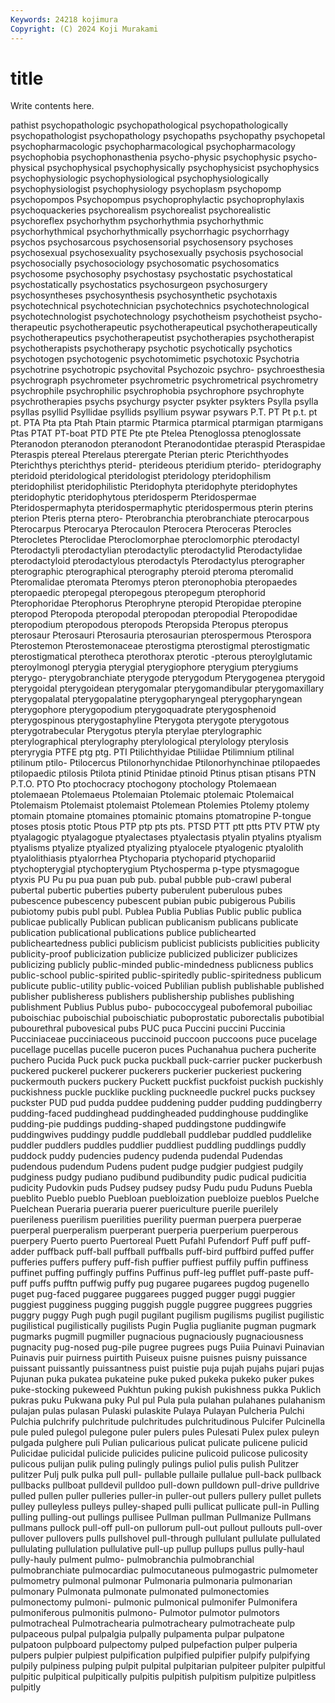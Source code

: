 ```yaml
---
Keywords: 24218 kojimura
Copyright: (C) 2024 Koji Murakami
---
```


# title

Write contents here.



pathist psychopathologic psychopathological psychopathologically psychopathologist psychopathology psychopaths
psychopathy psychopetal psychopharmacologic psychopharmacological psychopharmacology psychophobia psychophonasthenia psycho-physic psychophysic psycho-physical
psychophysical psychophysically psychophysicist psychophysics psychophysiologic psychophysiological psychophysiologically psychophysiologist psychophysiology psychoplasm
psychopomp psychopompos Psychopompus psychoprophylactic psychoprophylaxis psychoquackeries psychorealism psychorealist psychorealistic psychoreflex
psychorhythm psychorhythmia psychorhythmic psychorhythmical psychorhythmically psychorrhagic psychorrhagy psychos psychosarcous psychosensorial
psychosensory psychoses psychosexual psychosexuality psychosexually psychosis psychosocial psychosocially psychosociology psychosomatic
psychosomatics psychosome psychosophy psychostasy psychostatic psychostatical psychostatically psychostatics psychosurgeon psychosurgery
psychosyntheses psychosynthesis psychosynthetic psychotaxis psychotechnical psychotechnician psychotechnics psychotechnological psychotechnologist psychotechnology
psychotheism psychotheist psycho-therapeutic psychotherapeutic psychotherapeutical psychotherapeutically psychotherapeutics psychotherapeutist psychotherapies psychotherapist
psychotherapists psychotherapy psychotic psychotically psychotics psychotogen psychotogenic psychotomimetic psychotoxic Psychotria
psychotrine psychotropic psychovital Psychozoic psychro- psychroesthesia psychrograph psychrometer psychrometric psychrometrical
psychrometry psychrophile psychrophilic psychrophobia psychrophore psychrophyte psychrotherapies psychs psychurgy psycter
psykter psykters Psylla psylla psyllas psyllid Psyllidae psyllids psyllium psywar
psywars P.T. PT Pt p.t. pt pt. PTA Pta pta
Ptah Ptain ptarmic Ptarmica ptarmical ptarmigan ptarmigans Ptas PTAT PT-boat
PTD PTE Pte pte Ptelea Ptenoglossa ptenoglossate Pteranodon pteranodon pteranodont
Pteranodontidae pteraspid Pteraspidae Pteraspis ptereal Pterelaus pterergate Pterian pteric Pterichthyodes
Pterichthys pterichthys pterid- pterideous pteridium pterido- pteridography pteridoid pteridological pteridologist
pteridology pteridophilism pteridophilist pteridophilistic Pteridophyta pteridophyte pteridophytes pteridophytic pteridophytous pteridosperm
Pteridospermae Pteridospermaphyta pteridospermaphytic pteridospermous pterin pterins pterion Pteris pterna ptero-
Pterobranchia pterobranchiate pterocarpous Pterocarpus Pterocarya Pterocaulon Pterocera Pteroceras Pterocles Pterocletes
Pteroclidae Pteroclomorphae pteroclomorphic pterodactyl Pterodactyli pterodactylian pterodactylic pterodactylid Pterodactylidae pterodactyloid
pterodactylous pterodactyls Pterodactylus pterographer pterographic pterographical pterography pteroid pteroma pteromalid
Pteromalidae pteromata Pteromys pteron pteronophobia pteropaedes pteropaedic pteropegal pteropegous pteropegum
pterophorid Pterophoridae Pterophorus Pterophryne pteropid Pteropidae pteropine pteropod Pteropoda pteropodal
pteropodan pteropodial Pteropodidae pteropodium pteropodous pteropods Pteropsida Pteropus pteropus pterosaur
Pterosauri Pterosauria pterosaurian pterospermous Pterospora Pterostemon Pterostemonaceae pterostigma pterostigmal pterostigmatic
pterostigmatical pterotheca pterothorax pterotic -pterous pteroylglutamic pteroylmonogl pterygia pterygial pterygiophore
pterygium pterygiums pterygo- pterygobranchiate pterygode pterygodum Pterygogenea pterygoid pterygoidal pterygoidean
pterygomalar pterygomandibular pterygomaxillary pterygopalatal pterygopalatine pterygopharyngeal pterygopharyngean pterygophore pterygopodium pterygoquadrate
pterygosphenoid pterygospinous pterygostaphyline Pterygota pterygote pterygotous pterygotrabecular Pterygotus pteryla pterylae
pterylographic pterylographical pterylography pterylological pterylology pterylosis pteryrygia PTFE ptg ptg.
PTI Ptilichthyidae Ptiliidae Ptilimnium ptilinal ptilinum ptilo- Ptilocercus Ptilonorhynchidae Ptilonorhynchinae
ptilopaedes ptilopaedic ptilosis Ptilota ptinid Ptinidae ptinoid Ptinus ptisan ptisans
PTN P.T.O. PTO Pto ptochocracy ptochogony ptochology Ptolemaean ptolemaean Ptolemaeus
Ptolemaian Ptolemaic ptolemaic Ptolemaical Ptolemaism Ptolemaist ptolemaist Ptolemean Ptolemies Ptolemy
ptolemy ptomain ptomaine ptomaines ptomainic ptomains ptomatropine P-tongue ptoses ptosis
ptotic Ptous PTP ptp pts pts. PTSD PTT ptt ptts
PTV PTW pty ptyalagogic ptyalagogue ptyalectases ptyalectasis ptyalin ptyalins ptyalism
ptyalisms ptyalize ptyalized ptyalizing ptyalocele ptyalogenic ptyalolith ptyalolithiasis ptyalorrhea Ptychoparia
ptychoparid ptychopariid ptychopterygial ptychopterygium Ptychosperma p-type ptysmagogue ptyxis PU Pu
pu pua puan pub pub. pubal pubble pub-crawl puberal pubertal
pubertic puberties puberty puberulent puberulous pubes pubescence pubescency pubescent pubian
pubic pubigerous Pubilis pubiotomy pubis publ publ. Publea Publia Publias
Public public publica publicae publically Publican publican publicanism publicans publicate
publication publicational publications publice publichearted publicheartedness publici publicism publicist publicists
publicities publicity publicity-proof publicization publicize publicized publicizer publicizes publicizing publicly
public-minded public-mindedness publicness publics public-school public-spirited public-spiritedly public-spiritedness publicum publicute
public-utility public-voiced Publilian publish publishable published publisher publisheress publishers publishership
publishes publishing publishment Publius Publus pubo- pubococcygeal pubofemoral puboiliac puboischiac
puboischial puboischiatic puboprostatic puborectalis pubotibial pubourethral pubovesical pubs PUC puca
Puccini puccini Puccinia Pucciniaceae pucciniaceous puccinoid puccoon puccoons puce pucelage
pucellage pucellas pucelle puceron puces Puchanahua puchera pucherite puchero Pucida
Puck puck pucka puckball puck-carrier pucker puckerbush puckered puckerel puckerer
puckerers puckerier puckeriest puckering puckermouth puckers puckery Puckett puckfist puckfoist
puckish puckishly puckishness puckle pucklike puckling puckneedle puckrel pucks pucksey
puckster PUD pud pudda puddee puddening pudder pudding puddingberry pudding-faced
puddinghead puddingheaded puddinghouse puddinglike pudding-pie puddings pudding-shaped puddingstone puddingwife puddingwives
puddingy puddle puddleball puddlebar puddled puddlelike puddler puddlers puddles puddlier
puddliest puddling puddlings puddly puddock puddy pudencies pudency pudenda pudendal
Pudendas pudendous pudendum Pudens pudent pudge pudgier pudgiest pudgily pudginess
pudgy pudiano pudibund pudibundity pudic pudical pudicitia pudicity Pudovkin puds
Pudsey pudsey pudsy Pudu pudu Puduns Puebla pueblito Pueblo pueblo
Puebloan puebloization puebloize pueblos Puelche Puelchean Pueraria pueraria puerer puericulture
puerile puerilely puerileness puerilism puerilities puerility puerman puerpera puerperae puerperal
puerperalism puerperant puerperia puerperium puerperous puerpery Puerto puerto Puertoreal Puett
Pufahl Pufendorf Puff puff puff-adder puffback puff-ball puffball puffballs puff-bird
puffbird puffed puffer pufferies puffers puffery puff-fish puffier puffiest puffily
puffin puffiness puffinet puffing puffingly puffins Puffinus puff-leg pufflet puff-paste
puff-puff puffs pufftn puffwig puffy pug pugaree pugarees pugdog pugenello
puget pug-faced puggaree puggarees pugged pugger puggi puggier puggiest pugginess
pugging puggish puggle puggree puggrees puggries puggry puggy Pugh pugh
pugil pugilant pugilism pugilisms pugilist pugilistic pugilistical pugilistically pugilists Pugin
Puglia puglianite pugman pugmark pugmarks pugmill pugmiller pugnacious pugnaciously pugnaciousness
pugnacity pug-nosed pug-pile pugree pugrees pugs Puiia Puinavi Puinavian Puinavis
puir puirness puirtith Puiseux puisne puisnes puisny puissance puissant puissantly
puissantness puist puistie puja pujah pujahs pujari pujas Pujunan puka
pukatea pukateine puke puked pukeka pukeko puker pukes puke-stocking pukeweed
Pukhtun puking pukish pukishness pukka Puklich pukras puku Pukwana puky
Pul pul Pula pula pulahan pulahanes pulahanism pulajan pulas pulasan
Pulaski pulaskite Pulaya Pulayan Pulcheria Pulchi Pulchia pulchrify pulchritude pulchritudes
pulchritudinous Pulcifer Pulcinella pule puled pulegol pulegone puler pulers pules
Pulesati Pulex pulex puleyn pulgada pulghere puli Pulian pulicarious pulicat
pulicate pulicene pulicid Pulicidae pulicidal pulicide pulicides pulicine pulicoid pulicose
pulicosity pulicous pulijan pulik puling pulingly pulings puliol pulis pulish
Pulitzer pulitzer Pulj pulk pulka pull pull- pullable pullaile pullalue
pull-back pullback pullbacks pullboat pulldevil pulldoo pull-down pulldown pull-drive pulldrive
pulled pullen puller pulleries puller-in puller-out pullers pullery pullet pullets
pulley pulleyless pulleys pulley-shaped pulli pullicat pullicate pull-in Pulling pulling
pulling-out pullings pullisee Pullman pullman Pullmanize Pullmans pullmans pullock pull-off
pull-on pullorum pull-out pullout pullouts pull-over pullover pullovers pulls pullshovel
pull-through pullulant pullulate pullulated pullulating pullulation pullulative pull-up pullup pullups
pullus pully-haul pully-hauly pulment pulmo- pulmobranchia pulmobranchial pulmobranchiate pulmocardiac pulmocutaneous
pulmogastric pulmometer pulmometry pulmonal pulmonar Pulmonaria pulmonaria pulmonarian pulmonary Pulmonata
pulmonate pulmonated pulmonectomies pulmonectomy pulmoni- pulmonic pulmonical pulmonifer Pulmonifera pulmoniferous
pulmonitis pulmono- Pulmotor pulmotor pulmotors pulmotracheal Pulmotrachearia pulmotracheary pulmotracheate pulp
pulpaceous pulpal pulpalgia pulpally pulpamenta pulpar pulpatone pulpatoon pulpboard pulpectomy
pulped pulpefaction pulper pulperia pulpers pulpier pulpiest pulpification pulpified pulpifier
pulpify pulpifying pulpily pulpiness pulping pulpit pulpital pulpitarian pulpiteer pulpiter
pulpitful pulpitic pulpitical pulpitically pulpitis pulpitish pulpitism pulpitize pulpitless pulpitly
